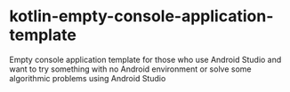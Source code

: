 # kotlin-empty-console-application-template
Empty console application template for those who use Android Studio and want to try something with no Android environment or solve some algorithmic problems using Android Studio
